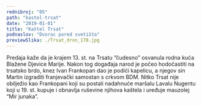 ```yaml
---
rednibroj: "05"
path: "kastel-trsat"
date: "2019-01-01"
title: "Kaštel Trsat"
podnaslov: "Dvorac pored svetišta"
previewSlika: ./Trsat_dron_178.jpg
---
```


Predaja kaže da je krajem 13. st. na Trsatu “čudesno” osvanula rodna kuća Blažene Djevice Marije. Nakon tog događaja narod je počeo hodočastiti na trsatsko brdo, knez Ivan Frankopan dao je podići kapelicu, a njegov sin Martin izgraditi franjevački samostan s crkvom BDM. Nitko Trsat nije obilježio kao Frankopani koji su postali nadahnuće maršalu Lavalu Nugentu koji u 19. st. kupuje i obnavlja ruševine njihova kaštela i uređuje mauzolej “Mir junaka”.